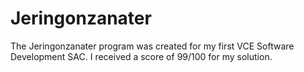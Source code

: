 # Jeringonzanater

The Jeringonzanater program was created for my first VCE Software Development SAC. I received a score of 99/100 for my solution.
